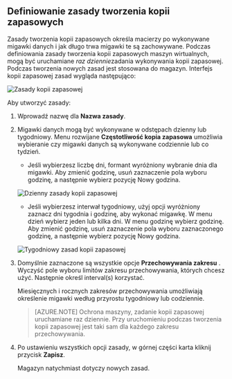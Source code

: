## <a name="defining-a-backup-policy"></a>Definiowanie zasady tworzenia kopii zapasowych

Zasady tworzenia kopii zapasowych określa macierzy po wykonywane migawki danych i jak długo trwa migawki te są zachowywane. Podczas definiowania zasady tworzenia kopii zapasowych maszyn wirtualnych, mogą być uruchamiane *raz dziennie*zadania wykonywania kopii zapasowej. Podczas tworzenia nowych zasad jest stosowana do magazyn. Interfejs kopii zapasowej zasad wygląda następująco:

![Zasady kopii zapasowej](./media/backup-create-policy-for-vms/backup-policy.png)

Aby utworzyć zasady:

1. Wprowadź nazwę dla **Nazwa zasady**.

2. Migawki danych mogą być wykonywane w odstępach dzienny lub tygodniowy. Menu rozwijane **Częstotliwość kopia zapasowa** umożliwia wybieranie czy migawki danych są wykonywane codziennie lub co tydzień.

    - Jeśli wybierzesz liczbę dni, formant wyróżniony wybranie dnia dla migawki. Aby zmienić godzinę, usuń zaznaczenie pola wyboru godzinę, a następnie wybierz pozycję Nowy godzina.

    ![Dzienny zasady kopii zapasowej](./media/backup-create-policy-for-vms/backup-policy-daily.png) <br/>

    - Jeśli wybierzesz interwał tygodniowy, użyj opcji wyróżniony zaznacz dni tygodnia i godzinę, aby wykonać migawkę. W menu dzień wybierz jeden lub kilka dni. W menu godzinę wybierz godzinę. Aby zmienić godzinę, usuń zaznaczenie pola wyboru zaznaczonego godzinę, a następnie wybierz pozycję Nowy godzina.

    ![Tygodniowy zasad kopii zapasowej](./media/backup-create-policy-for-vms/backup-policy-weekly.png)

3. Domyślnie zaznaczone są wszystkie opcje **Przechowywania zakresu** . Wyczyść pole wyboru limitów zakresu przechowywania, których chcesz użyć. Następnie określ interval(s) korzystać.

    Miesięcznych i rocznych zakresów przechowywania umożliwiają określenie migawki według przyrostu tygodniowy lub codziennie.

    >[AZURE.NOTE] Ochrona maszyny, zadanie kopii zapasowej uruchamiane raz dziennie. Przy uruchomieniu podczas tworzenia kopii zapasowej jest taki sam dla każdego zakresu przechowywania.

4. Po ustawieniu wszystkich opcji zasady, w górnej części karta kliknij przycisk **Zapisz**.

    Magazyn natychmiast dotyczy nowych zasad.
